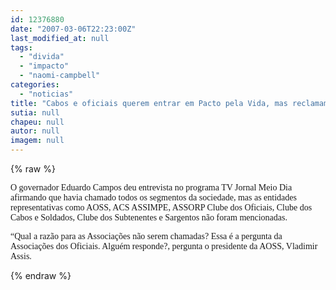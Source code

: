 ```yaml
---
id: 12376880
date: "2007-03-06T22:23:00Z"
last_modified_at: null
tags:
  - "divida"
  - "impacto"
  - "naomi-campbell"
categories:
  - "noticias"
title: "Cabos e oficiais querem entrar em Pacto pela Vida, mas reclamam n\u00e3o terem sido chamados"
sutia: null
chapeu: null
autor: null
imagem: null
---
```

{% raw %}
<p><P><FONT face=Verdana>O governador Eduardo Campos deu entrevista no programa TV Jornal Meio Dia afirmando que havia chamado todos os segmentos da sociedade, mas as entidades representativas como AOSS, ACS ASSIMPE, ASSORP Clube dos Oficiais, Clube dos Cabos e Soldados, Clube dos Subtenentes e Sargentos não foram mencionadas.</FONT></P></p>
<p><P><FONT face=Verdana>“Qual a razão para as Associações não serem chamadas? Essa é a pergunta da Associações dos Oficiais. Alguém responde?, pergunta o presidente da AOSS, Vladimir Assis.</FONT></P> </p>
{% endraw %}